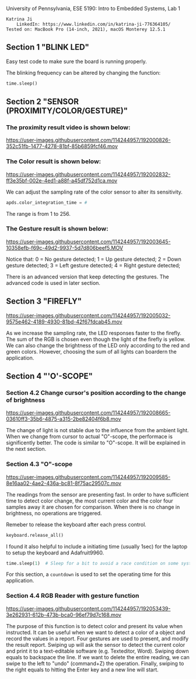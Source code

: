 University of Pennsylvania, ESE 5190: Intro to Embedded Systems, Lab 1

    Katrina Ji
        LinkedIn: https://www.linkedin.com/in/katrina-ji-776364105/
    Tested on: MacBook Pro (14-inch, 2021), macOS Monterey 12.5.1

## Section 1 "BLINK LED"

Easy test code to make sure the board is running properly.

The blinking frequency can be altered by changing the function:
```python
time.sleep()
```

## Section 2 "SENSOR (PROXIMITY/COLOR/GESTURE)"

### The proximity result video is shown below:

https://user-images.githubusercontent.com/114244957/192000826-352c51fb-1477-4278-81bf-85b6859fcf46.mov

### The Color result is shown below:

https://user-images.githubusercontent.com/114244957/192002832-ff3e35bf-002e-4ed1-a88f-a45df752d1ca.mov

We can adjust the sampling rate of the color sensor to alter its sensitivity.
```python
apds.color_integration_time = #
```
The range is from 1 to 256.

### The Gesture result is shown below:
https://user-images.githubusercontent.com/114244957/192003645-10358efb-f69c-49d2-9937-5d7d806beef5.MOV

Notice that:
    0 = No gesture detected;
    1 = Up gesture detected;
    2 = Down gesture detected;
    3 = Left gesture detected;
    4 = Right gesture detected;
 
 There is an advanced version that keep detecting the gestures. The advanced code is used in later section.

## Section 3 "FIREFLY"

https://user-images.githubusercontent.com/114244957/192005032-9575e462-4189-4930-81bd-42f67fdcab45.mov

As we increase the sampling rate, the LED responses faster to the firefly.
The sum of the RGB is chosen even though the light of the firefly is yellow. We can also change the brightness of the LED only according to the red and green colors. However, choosing the sum of all lights can boardern the application.

## Section 4 "'O'-SCOPE"

### Section 4.2 Change cursor's position according to the change of brightness

https://user-images.githubusercontent.com/114244957/192008665-03610ff3-35b6-4875-a315-2be82404f6b8.mov

The change of light is not stable due to the influence from the ambient light. When we change from cursor to actual "O"-scope, the performace is significently better. The code is similar to "O"-scope. It will be explained in the next section.

### Section 4.3 "O"-scope

https://user-images.githubusercontent.com/114244957/192009585-8e16aa02-4ae2-436a-bc81-8f75ac29507c.mov

The readings from the sensor are presenting fast. In order to have sufficient time to detect color change, the most current color and the color four samples away it are chosen for comparison. When there is no change in brightness, no operations are triggered. 

Remeber to release the keyboard after each press control.
```python
keyboard.release_all()
```
I found it also helpful to include a initiating time (usually 1sec) for the laptop to setup the keyboard and Adafruit9960.
```python
time.sleep(1)  # Sleep for a bit to avoid a race condition on some systems
```
For this section, a ```countdown``` is used to set the operating time for this application.

### Section 4.4 RGB Reader with gesture function

https://user-images.githubusercontent.com/114244957/192053439-3e262931-612b-473b-bca0-96ef79d7c168.mov

The purpose of this function is to detect color and present its value when instructed. It can be useful when we want to detect a color of a object and record the values in a report. Four gestures are used to present, and modify the result report. Swiping up will ask the sensor to detect the current color and print it to a text-editable software (e.g. Texteditor, Word). Swiping down equals to backspace the line. If we want to delete the entire reading, we can swipe to the left to "undo" (command+Z) the operation. Finally, swiping to the right equals to hitting the Enter key and a new line will start.



